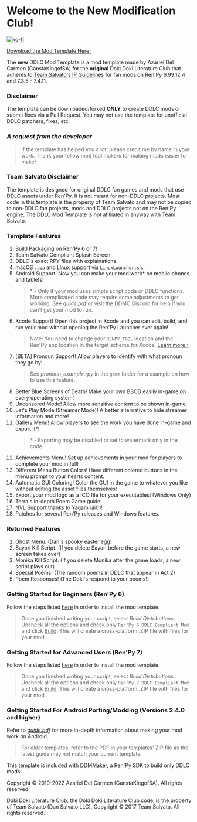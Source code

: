 # Welcome to the **New** Modification Club!

[![ko-fi](https://www.ko-fi.com/img/githubbutton_sm.svg)](https://ko-fi.com/K3K22K8SU)

[<u>Download the Mod Template Here!</u>](https://github.com/GanstaKingofSA/DDLCModTemplate2.0/releases/3.0.0)

The **new** DDLC Mod Template is a mod template made by Azariel Del Carmen (GanstaKingofSA) for the **original** Doki Doki Literature Club that adheres to [Team Salvato's IP Guidelines](http://teamsalvato.com/ip-guidelines/) for fan mods on Ren'Py 6.99.12.4 and 7.3.5 - 7.4.11.

### **Disclaimer**
The template can be downloaded/forked **ONLY** to create DDLC mods or submit fixes via a Pull Request. You may not use the template for unofficial DDLC patchers, fixes, etc.

### *A request from the developer*
> If the template has helped you a lot, please credit me by name in your work. Thank your fellow mod tool makers for making mods easier to make!

### Team Salvato Disclaimer
The template is designed for original DDLC fan games and mods that use DDLC assets under Ren'Py. It is not meant for non-DDLC projects. 
Most code in this template is the property of Team Salvato and may not be copied to non-DDLC fan projects, mods and DDLC projects not on the Ren'Py engine.
The DDLC Mod Template is not afilliated in anyway with Team Salvato.

### Template Features
1. Build Packaging on Ren'Py 6 or 7!
2. Team Salvato Compliant Splash Screen.
3. DDLC's exact RPY files with explainations.
5. macOS `.app` and Linux support via `LinuxLauncher.sh`.
6. Android Support! Now you can make your mod work* on mobile phones and tablets!
    > \* - Only if your mod uses simple script code or DDLC functions. More complicated code may require some adjustments to get working. See *guide.pdf* or visit the DDMC Discord for help if you can't get your mod to run.
7. Xcode Support! Open this project in Xcode and you can edit, build, and run your mod without opening the Ren'Py Launcher ever again! 
    > Note: You need to change your `RENPY_TOOL` location and the Ren'Py app location in the target scheme for Xcode. [Learn more &rsaquo;](XCODE.md)
8. [BETA] Pronoun Support! Allow players to identify with what pronoun they go by!
    > See *pronoun_example.rpy* in the `game` folder for a example on how to use this feature.
9. Better Blue Screens of Death! Make your own BSOD easily in-game on every operating system! 
10. Uncensored Mode! Allow more sensitive content to be shown in-game.
11. Let's Play Mode (Streamer Mode)! A better alternative to hide streamer information and more!
12. Gallery Menu! Allow players to see the work you have done in-game and export it*!
    > \* - Exporting may be disabled or set to watermark only in the code.
13. Achievements Menu! Set up achievements in your mod for players to complete your mod in full!
14. Different Menu Button Colors! Have different colored buttons in the menu prompt to your hearts content.
15. Automatic GUI Coloring! Color the GUI in the game to whatever you like without editing the asset files themselves! 
16. Export your mod logo as a ICO file for your executables! (Windows Only)
17. Terra's in-depth Poem Game guide!
18. NVL Support thanks to Yagamirai01!
19. Patches for several Ren'Py releases and Windows features.

### Returned Features
1. Ghost Menu. (Dan's spooky easter egg)
2. Sayori Kill Script. (If you delete Sayori before the game starts, a new screen takes over)
3. Monika Kill Script. (If you delete Monika after the game loads, a new script plays out)
4. Special Poems! (The random poems in DDLC that appear in Act 2)
5. Poem Responses! (The Doki's respond to your poems!)

### Getting Started for Beginners (Ren'Py 6)
Follow the steps listed [here](https://ganstakingofsa.github.io/information/guides/Installing-the-Mod-Template-Legacy.html) in order to install the mod template.
> Once you finished writing your script, select *Build Distributions*. Uncheck all the options and check only `Ren'Py 6 DDLC Compliant Mod` and click <u>Build</u>. This will create a cross-platform .ZIP file with files for your mod.

### Getting Started for Advanced Users (Ren'Py 7)
Follow the steps listed [here](https://ganstakingofsa.github.io/information/guides/Installing-the-Mod-Template-Recent.html) in order to install the mod template.
> Once you finished writing your script, select *Build Distributions*. Uncheck all the options and check only `Ren'Py 7 DDLC Compliant Mod` and click <u>Build</u>. This will create a cross-platform .ZIP file with files for your mod.

### Getting Started For Android Porting/Modding (Versions 2.4.0 and higher)
Refer to [*guide.pdf*](guide.pdf) for more in-depth information about making your mod work on Android.
> For older templates, refer to the PDF in your templates' ZIP file as the latest guide may not match your current template.

This template is included with [DDMMaker](https://github.com/GanstaKingofSA/DDLC-ModMaker/releases), a Ren'Py SDK to build only DDLC mods.

Copyright © 2019-2022 Azariel Del Carmen (GanstaKingofSA). All rights reserved.

Doki Doki Literature Club, the Doki Doki Literature Club code, is the property of Team Salvato (Dan Salvato LLC). Copyright © 2017 Team Salvato. All rights reserved.
